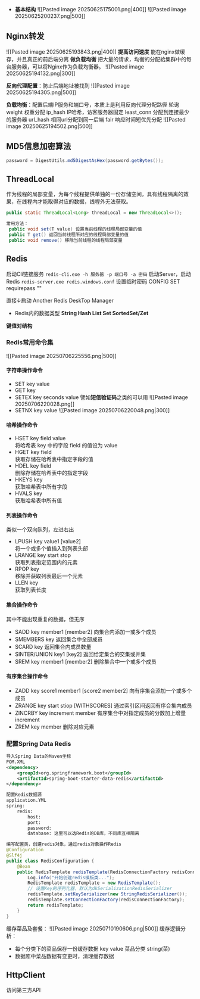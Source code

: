 -  **基本结构**
![[Pasted image 20250625175001.png|400]]
![[Pasted image 20250625200237.png|500]]
## **Nginx转发** 
![[Pasted image 20250625193843.png|400]]
    **提高访问速度**
        能在nginx做缓存，并且真正的前后端分离
    **做负载均衡**
        把大量的请求，均衡的分配給集群中的每台服务器，可以将Nginx作为负载均衡器。
        ![[Pasted image 20250625194132.png|300]]

**反向代理配置**：防止后端地址被找到
![[Pasted image 20250625194305.png|500]]


**负载均衡**：配置后端IP服务和端口号，本质上是利用反向代理分配路径
    轮询
    weight  权重分配
    ip_hash  IP哈希，访客服务器固定
    least_conn  分配到连接最少的服务器
    url_hash  相同url分配到同一后端
    fair  响应时间短优先分配
![[Pasted image 20250625194502.png|500]]

## **MD5信息加密算法**
```Java
password = DigestUtils.md5DigestAsHex(password.getBytes());
```
## **ThreadLocal**
 作为线程的局部变量，为每个线程提供单独的一份存储空间，具有线程隔离的效果，在线程内才能取得对应的数据，线程外无法获取。
 ```java
 public static ThreadLocal<Long> threadLocal = new ThreadLocal<>();
 
 常用方法：
  public void set(T value) 设置当前线程的线程局部变量的值
  public T get() 返回当前线程所对应的线程局部变量的值
  public void remove() 移除当前线程的线程局部变量
```


## **Redis**
启动Cli链接服务
`redis-cli.exe -h 服务器 -p 端口号 -a 密码`
启动Server，启动Redis
 `redis-server.exe redis.windows.conf`
设置临时密码
 CONFIG SET requirepass ""
 
直接↓启动
Another Redis DeskTop Manager


- Redis内的数据类型
  **String Hash List Set SortedSet/Zet**

**键值对结构**
### Redis常用命令集
  ![[Pasted image 20250706225556.png|500]]
  

#### 字符串操作命令
  - SET key value
  - GET key
  - SETEX key seconds value
    譬如**短信验证码**之类的可以用
    ![[Pasted image 20250706220028.png]]
  - SETNX key value
    ![[Pasted image 20250706220048.png|300]]
  
#### 哈希操作命令
  - HSET key field value     
    将哈希表 key 中的字段 field 的值设为 value  
  - HGET key field           
    获取存储在哈希表中指定字段的值  
  - HDEL key field           
    删除存储在哈希表中的指定字段  
  - HKEYS key               
    获取哈希表中所有字段  
  - HVALS key               
    获取哈希表中所有值  
  
#### 列表操作命令
  类似一个双向队列，左进右出
  -  LPUSH key value1 \[value2\]     
    将一个或多个值插入到列表头部  
-  LRANGE key start stop         
    获取列表指定范围内的元素  
-  RPOP key                      
    移除并获取列表最后一个元素  
-  LLEN key                      
    获取列表长度  

#### 集合操作命令
其中不能出现重复的数据，但无序
 - SADD key member1 \[member2\]
    向集合内添加一或多个成员
 - SMEMBERS key 
    返回集合中全部成员
 - SCARD key
    返回集合内成员数量
 - SINTER/UNION key1 \[key2\]
    返回给定集合的交集或并集
 - SREM key member1 \[member2\]
    删除集合中一个或多个成员

#### 有序集合操作命令
 - ZADD key score1 member1 \[score2 member2\]
    向有序集合添加一个或多个成员
 - ZRANGE key start stiop \[WITHSCORES\]
    通过索引区间返回有序合集内成员
 - ZINCRBY key increment member
    有序集合中对指定成员的分数加上增量increment
 - ZREM key member
    删除对应元素
  
### 配置Spring Data Redis
```XML
导入Spring Data的Maven坐标
POM.XML
<dependency>
    <groupId>org.springframework.boot</groupId>
    <artifactId>spring-boot-starter-data-redis</artifactId>
</dependency>

配置Redis数据源
application.YML
spring:
    redis:
        host:
        port:
        password:
        database: 这里可以选Redis的DB库，不同库互相隔离
```
```JAVA
编写配置类，创建redis对象，通过redis对象操作Redis
@Configuration
@Slf4j
public class RedisConfiguration {
    @Bean
    public RedisTemplate redisTemplate(RedisConnectionFactory redisConnectionFactory){
        Log.info("开始创建redis模板类...");
        RedisTemplate redisTemplate = new RedisTemplate();
        // 设置Key的序列化器，默认为dkSerializationRedisSerializer
        redisTemplate.setKeySerializer(new StringRedisSerializer());
        redisTemplate.setConnectionFactory(redisConnectionFactory);
        return redisTemplate;
    }
}
```

缓存菜品及套餐：
![[Pasted image 20250710190606.png|500]]
缓存逻辑分析：
 - 每个分类下的菜品保存一份缓存数据
   key                  value
   菜品分类        string(菜)
 - 数据库中菜品数据有变更时，清理缓存数据

## **HttpClient**
访问第三方API

